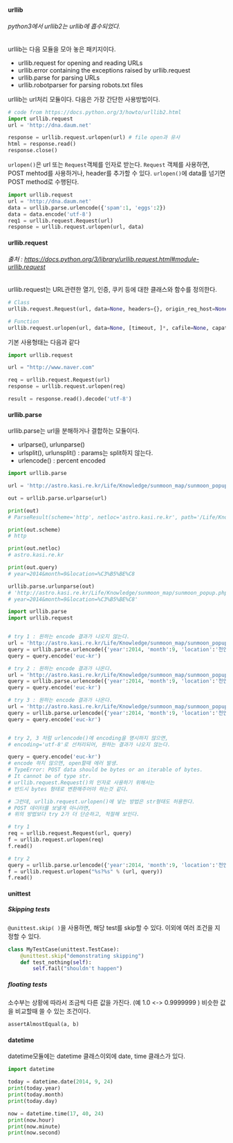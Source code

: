 
#### urllib
###### python3에서 urllib2는 urllib에 흡수되었다.

urllib는 다음 모듈을 모아 놓은 패키지이다.

- urllib.request for opening and reading URLs
- urllib.error containing the exceptions raised by urllib.request
- urllib.parse for parsing URLs
- urllib.robotparser for parsing robots.txt files

urllib는 url처리 모듈이다.
다음은 가장 간단한 사용방법이다.

``` python
# code from https://docs.python.org/3/howto/urllib2.html
import urllib.request
url = 'http://dna.daum.net'

response = urllib.request.urlopen(url) # file open과 유사
html = response.read()
response.close()
```
`urlopen()`은 url 또는 `Request`객체를 인자로 받는다. `Request` 객체를 사용하면, POST mehtod를 사용하거나, header를 추가할 수 있다. `urlopen()`에 data를 넘기면 POST method로 수행된다.

``` python
import urllib.request
url = 'http://dna.daum.net'
data = urllib.parse.urlencode({'spam':1, 'eggs':2})
data = data.encode('utf-8')
req1 = urllib.request.Request(url)
response = urllib.request.urlopen(url, data)
```
#### urllib.request
###### 출처 : https://docs.python.org/3/library/urllib.request.html#module-urllib.request

urllib.request는 URL관련한 열기, 인증, 쿠키 등에 대한 클래스와 함수를 정의한다.

``` python
# Class
urllib.request.Request(url, data=None, headers={}, origin_req_host=None, unverifiable=False, method=None)

# Function
urllib.request.urlopen(url, data=None, [timeout, ]*, cafile=None, capath=None, cadefault=False)
```
기본 사용형태는 다음과 같다
``` python
import urllib.request

url = "http://www.naver.com"

req = urllib.request.Request(url)
response = urllib.request.urlopen(req)

result = response.read().decode('utf-8')
```


#### urllib.parse
urllib.parse는 url을 분해하거나 결합하는 모듈이다.
 - urlparse(), urlunparse()
 - urlsplit(), urlunsplit() : params는 split하지 않는다.
 - urlencode() : percent encoded

``` python
import urllib.parse

url = 'http://astro.kasi.re.kr/Life/Knowledge/sunmoon_map/sunmoon_popup.php?year=2014&month=9&location=%C3%B5%BE%C8'

out = urllib.parse.urlparse(url)

print(out)
# ParseResult(scheme='http', netloc='astro.kasi.re.kr', path='/Life/Knowledge/sunmoon_map/sunmoon_popup.php', params='', query='year=2014&month=9&location=%C3%B5%BE%C8', fragment='')

print(out.scheme)
# http

print(out.netloc)
# astro.kasi.re.kr

print(out.query)
# year=2014&month=9&location=%C3%B5%BE%C8

urllib.parse.urlunparse(out)
# 'http://astro.kasi.re.kr/Life/Knowledge/sunmoon_map/sunmoon_popup.php?
# year=2014&month=9&location=%C3%B5%BE%C8'

```

``` python
import urllib.parse
import urllib.request


# try 1 : 원하는 encode 결과가 나오지 않는다.
url = 'http://astro.kasi.re.kr/Life/Knowledge/sunmoon_map/sunmoon_popup.php'
query = urllib.parse.urlencode({'year':2014, 'month':9, 'location':'천안'})
query = query.encode('euc-kr') 

# try 2 : 원하는 encode 결과가 나온다.
url = 'http://astro.kasi.re.kr/Life/Knowledge/sunmoon_map/sunmoon_popup.php'
query = urllib.parse.urlencode({'year':2014, 'month':9, 'location':'천안'.encode('euc-kr')})
query = query.encode('euc-kr') 

# try 3 : 원하는 encode 결과가 나온다.
url = 'http://astro.kasi.re.kr/Life/Knowledge/sunmoon_map/sunmoon_popup.php'
query = urllib.parse.urlencode({'year':2014, 'month':9, 'location':'천안'}, encoding='euc-kr')
query = query.encode('euc-kr') 


# try 2, 3 처럼 urlencode()에 encoding을 명시하지 않으면,
# encoding='utf-8'로 선처리되어, 원하는 결과가 나오지 않는다.

query = query.encode('euc-kr') 
# encode 하지 않으면, open할때 에러 발생. 
# TypeError: POST data should be bytes or an iterable of bytes. 
# It cannot be of type str.
# urllib.request.Request()의 인자로 사용하기 위해서는
# 반드시 bytes 형태로 변환해주어야 하는것 같다.

# 그런데, urllib.request.urlopen()에 넣는 방법은 str형태도 허용한다.
# POST 데이터를 보낼게 아니라면, 
# 위의 방법보다 try 2가 더 단순하고, 적절해 보인다.

# try 1
req = urllib.request.Request(url, query)
f = urllib.request.urlopen(req)
f.read()

# try 2
query = urllib.parse.urlencode({'year':2014, 'month':9, 'location':'천안'}, encoding='euc-kr')
f = urllib.request.urlopen("%s?%s" % (url, query))
f.read()
```

#### unittest

##### Skipping tests
`@unittest.skip( )`을 사용하면, 해당 test를 skip할 수 있다. 이외에 여러 조건을 지정할 수 있다.
``` python
class MyTestCase(unittest.TestCase):
	@unittest.skip("demonstrating skipping")
    def test_nothing(self):
    	self.fail("shouldn't happen")
```

##### floating tests
소수부는 상황에 따라서 조금씩 다른 값을 가진다. (예 1.0 <-> 0.9999999 )
비슷한 값을 비교할때 쓸 수 있는 조건이다.
``` python
assertAlmostEqual(a, b)
```

#### datetime
datetime모듈에는 datetime 클래스이외에 date, time 클래스가 있다.

```python
import datetime

today = datetime.date(2014, 9, 24)
print(today.year)
print(today.month)
print(today.day)

now = datetime.time(17, 40, 24)
print(now.hour)
print(now.minute)
print(now.second)
```
